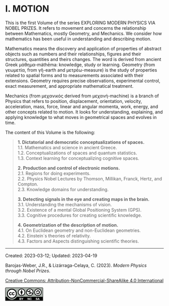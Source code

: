 # I. MOTION

This is the first Volume of the series EXPLORING MODERN PHYSICS VIA NOBEL PRIZES. It refers to movement and concerns the relationship between Mathematics, mostly Geometry, and Mechanics. We consider how mathematics has been useful in understanding and describing motion.

Mathematics means the discovery and application of properties of abstract objects such as numbers and their relationships, figures and their structures, quantities and theirs changes. The word is derived from ancient Greek μάθημα-máthēma: knowledge, study or  learning.  Geometry (from γεωμετία, from γῆ-earth and μετρέω-measure) is the study of properties related to spatial forms and to measurements associated with their extensions. Geometry requires precise observations, experimental control, exact measurement, and appropriate mathematical treatment. 

Mechanics (from μεχανικός derived from μεχανή-machine) is a branch of Physics that refers to position, displacement, orientation, velocity, acceleration, mass, force, linear and angular momenta, work, energy, and other concepts related to motion. It looks for understanding, explaining, and applying knowledge to what moves in geometrical spaces and evolves in time.

The content of this Volume is the following:

<!-- HTML code -->
<blockquote>
<p>

**1. Dictatorial and democratic conceptualizations of spaces.**<br>
1.1.  Mathematics and science in ancient Greece.<br>
1.2.	  Conceptualizations of spaces and quantum statistics.<br>
1.3.  Context learning for conceptualizing cognitive spaces.
  	
**2. Production and control of electronic motions.**<br>
2.1.  Regions for doing experiments.<br>
2.2.  Physics Nobel Lectures by Thomson, Millikan, Franck, Hertz, and Compton.<br>
2.3.  Knowledge domains for understanding. 

**3. Detecting signals in the eye and creating maps in the brain.**<br>
3.1.  Understanding the mechanisms of vision. <br>
3.2.   Existence of a mental Global Positioning System (GPS).<br>
3.3.  Cognitive procedures for creating scientific knowledge.
         
**4. Geometrization of the description of motion.**<br>
4.1.  On Euclidean geometry and non-Euclidean geometries.<br>
4.2.  Einstein´s theories of relativity.<br>
4.3.  Factors and Aspects distinguishing scientific theories.

</p>
</blockquote>


***

Created: 2023-03-12; Updated: 2023-04-19 

Barojas-Weber, J.R., & Lizárraga-Celaya, C. (2023).
_Modern Physics through Nobel Prizes_.

[Creative Commons:  Attribution-NonCommercial-ShareAlike 4.0 International](https://creativecommons.org/licenses/by-nc-sa/4.0/legalcode)

<img src="./figs/cc-by-nc-sa_icon.png">
